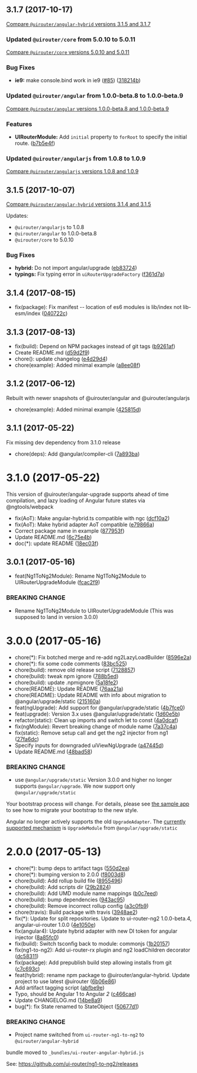 ## 3.1.7 (2017-10-17)
[Compare `@uirouter/angular-hybrid` versions 3.1.5 and 3.1.7](https://github.com/ui-router/angular-hybrid/compare/3.1.5...3.1.7)


### Updated `@uirouter/core` from 5.0.10 to 5.0.11
[Compare `@uirouter/core` versions 5.0.10 and 5.0.11](https://github.com/ui-router/core/compare/5.0.10...5.0.11)

### Bug Fixes

* **ie9:** make console.bind work in ie9 ([#85](https://github.com/ui-router/core/issues/85)) ([318214b](https://github.com/ui-router/core/commit/318214b))


### Updated `@uirouter/angular` from 1.0.0-beta.8 to 1.0.0-beta.9
[Compare `@uirouter/angular` versions 1.0.0-beta.8 and 1.0.0-beta.9](https://github.com/ui-router/ng2/compare/1.0.0-beta.8...1.0.0-beta.9)

### Features

* **UIRouterModule:** Add `initial` property to `forRoot` to specify the initial route. ([b7b5e4f](https://github.com/ui-router/ng2/commit/b7b5e4f))


### Updated `@uirouter/angularjs` from 1.0.8 to 1.0.9
[Compare `@uirouter/angularjs` versions 1.0.8 and 1.0.9](https://github.com/angular-ui/ui-router/compare/1.0.8...1.0.9)

## 3.1.5 (2017-10-07)
[Compare `@uirouter/angular-hybrid` versions 3.1.4 and 3.1.5](https://github.com/ui-router/angular-hybrid/compare/3.1.4...3.1.5)

Updates:

- `@uirouter/angularjs` to 1.0.8
- `@uirouter/angular` to 1.0.0-beta.8
- `@uirouter/core` to 5.0.10

### Bug Fixes

* **hybrid:** Do not import angular/upgrade ([eb83724](https://github.com/ui-router/angular-hybrid/commit/eb83724))
* **typings:** Fix typing error in `uiRouterUpgradeFactory` ([f361d7a](https://github.com/ui-router/angular-hybrid/commit/f361d7a))



<a name="3.1.4"></a>
## 3.1.4 (2017-08-15)

* fix(package): Fix manifest -- location of es6 modules is lib/index not lib-esm/index ([040722c](https://github.com/ui-router/angular-hybrid/commit/040722c))



<a name="3.1.3"></a>
## 3.1.3 (2017-08-13)

* fix(build): Depend on NPM packages instead of git tags ([b9261af](https://github.com/ui-router/angular-hybrid/commit/b9261af))
* Create README.md ([d59d2f9](https://github.com/ui-router/angular-hybrid/commit/d59d2f9))
* chore(): update changelog ([e4d29d4](https://github.com/ui-router/angular-hybrid/commit/e4d29d4))
* chore(example): Added minimal example ([a8ee08f](https://github.com/ui-router/angular-hybrid/commit/a8ee08f))



<a name="3.1.2"></a>
## 3.1.2 (2017-06-12)

Rebuilt with newer snapshots of @uirouter/angular and @uirouter/angularjs

* chore(example): Added minimal example ([425815d](https://github.com/ui-router/angular-hybrid/commit/425815d))


<a name="3.1.1"></a>
## 3.1.1 (2017-05-22)

Fix missing dev dependency from 3.1.0 release

* chore(deps): Add @angular/compiler-cli ([7a893ba](https://github.com/ui-router/angular-hybrid/commit/7a893ba))



<a name="3.1.0"></a>
# 3.1.0 (2017-05-22)

This version of @uirouter/angular-upgrade supports ahead of time compilation, and lazy loading
of Angular future states via @ngtools/webpack

* fix(AoT): Make angular-hybrid.ts compatible with ngc ([dcf10a2](https://github.com/ui-router/angular-hybrid/commit/dcf10a2))
* fix(AoT): Make hybrid adapter AoT compatible ([e79866a](https://github.com/ui-router/angular-hybrid/commit/e79866a))
* Correct package name in example ([877953f](https://github.com/ui-router/angular-hybrid/commit/877953f))
* Update README.md ([6c75e4b](https://github.com/ui-router/angular-hybrid/commit/6c75e4b))
* doc(*): update README ([18ec03f](https://github.com/ui-router/angular-hybrid/commit/18ec03f))



<a name="3.0.1"></a>
## 3.0.1 (2017-05-16)

* feat(Ng1ToNg2Module): Rename Ng1ToNg2Module to UIRouterUpgradeModule ([fcac2f9](https://github.com/ui-router/angular-hybrid/commit/fcac2f9))


### BREAKING CHANGE

* Rename Ng1ToNg2Module to UIRouterUpgradeModule
(This was supposed to land in version 3.0.0)


<a name="3.0.0"></a>
# 3.0.0 (2017-05-16)

* chore(*): Fix botched merge and re-add ng2LazyLoadBuilder ([8596e2a](https://github.com/ui-router/angular-hybrid/commit/8596e2a))
* chore(*): fix some code comments ([83bc525](https://github.com/ui-router/angular-hybrid/commit/83bc525))
* chore(build): remove old release script ([7128857](https://github.com/ui-router/angular-hybrid/commit/7128857))
* chore(build): tweak npm ignore ([788b5ed](https://github.com/ui-router/angular-hybrid/commit/788b5ed))
* chore(build): update .npmignore ([5a18fe2](https://github.com/ui-router/angular-hybrid/commit/5a18fe2))
* chore(README): Update README ([76aa21a](https://github.com/ui-router/angular-hybrid/commit/76aa21a))
* chore(README): Update README with info about migration to @angular/upgrade/static ([215160a](https://github.com/ui-router/angular-hybrid/commit/215160a))
* feat(ngUpgrade): Add support for @angular/upgrade/static ([4b7fce0](https://github.com/ui-router/angular-hybrid/commit/4b7fce0))
* feat(upgrade): Version 3.x uses @angular/upgrade/static ([1d60e5b](https://github.com/ui-router/angular-hybrid/commit/1d60e5b))
* refactor(static): Clean up imports and switch let to const ([4a0dcaf](https://github.com/ui-router/angular-hybrid/commit/4a0dcaf))
* fix(ngModule): Revert breaking change of module name ([7a37c4a](https://github.com/ui-router/angular-hybrid/commit/7a37c4a))
* fix(static): Remove setup call and get the ng2 injector from ng1 ([27fa6dc](https://github.com/ui-router/angular-hybrid/commit/27fa6dc))
* Specify inputs for downgraded uiViewNgUpgrade ([a47445d](https://github.com/ui-router/angular-hybrid/commit/a47445d))
* Update README.md ([48bad58](https://github.com/ui-router/angular-hybrid/commit/48bad58))


### BREAKING CHANGE

* use `@angular/upgrade/static`
Version 3.0.0 and higher no longer supports `@angular/upgrade`.
We now support only `@angular/upgrade/static`

Your bootstrap process will change.
For details, please see [the sample app](https://github.com/ui-router/sample-app-ng1-to-ng2/commit/2e5accf7799ff48cae048d18383e8dedadd99b41) to see how to migrate your bootstrap to the new style.

Angular no longer actively supports the old `UpgradeAdapter`.
The [currently supported mechanism](https://angular.io/docs/ts/latest/guide/upgrade.html) is `UpgradeModule` from `@angular/upgrade/static`


<a name="2.0.0"></a>
# 2.0.0 (2017-05-13)

* chore(*): bump deps to artifact tags ([550d2ea](https://github.com/ui-router/angular-hybrid/commit/550d2ea))
* chore(*): bumping version to 2.0.0 ([f8003d8](https://github.com/ui-router/angular-hybrid/commit/f8003d8))
* chore(build): Add rollup build file ([8955496](https://github.com/ui-router/angular-hybrid/commit/8955496))
* chore(build): Add scripts dir ([29b2824](https://github.com/ui-router/angular-hybrid/commit/29b2824))
* chore(build): Add UMD module name mappings ([b0c7eed](https://github.com/ui-router/angular-hybrid/commit/b0c7eed))
* chore(build): bump dependencies ([943ac95](https://github.com/ui-router/angular-hybrid/commit/943ac95))
* chore(build): Remove incorrect rollup config ([a3c0fb9](https://github.com/ui-router/angular-hybrid/commit/a3c0fb9))
* chore(travis): Build package with travis ([3948ae2](https://github.com/ui-router/angular-hybrid/commit/3948ae2))
* fix(*): Update for split repositories. Update to ui-router-ng2 1.0.0-beta.4, angular-ui-router 1.0.0 ([4e1050e](https://github.com/ui-router/angular-hybrid/commit/4e1050e))
* fix(angular4): Update hybrid adapter with new DI token for angular injector ([8a85fc0](https://github.com/ui-router/angular-hybrid/commit/8a85fc0))
* fix(build): Switch tsconfig back to module: commonjs ([1b20157](https://github.com/ui-router/angular-hybrid/commit/1b20157))
* fix(ng1-to-ng2): Add ui-router-rx plugin and ng2 loadChildren decorator ([dc58311](https://github.com/ui-router/angular-hybrid/commit/dc58311))
* fix(package): Add prepublish build step allowing installs from git ([c7c693c](https://github.com/ui-router/angular-hybrid/commit/c7c693c))
* feat(hybrid): rename npm package to @uirouter/angular-hybrid. Update project to use latest @uirouter ([6b06e86](https://github.com/ui-router/angular-hybrid/commit/6b06e86))
* Add artifact tagging script ([abfbe9e](https://github.com/ui-router/angular-hybrid/commit/abfbe9e))
* Typo, should be Angular 1 to Angular *2* ([c466cae](https://github.com/ui-router/angular-hybrid/commit/c466cae))
* Update CHANGELOG.md ([14be8a9](https://github.com/ui-router/angular-hybrid/commit/14be8a9))
* bug(*): fix State renamed to StateObject ([50677d1](https://github.com/ui-router/angular-hybrid/commit/50677d1))


### BREAKING CHANGE

* Project name switched from `ui-router-ng1-to-ng2` to `@uirouter/angular-hybrid`

bundle moved to `_bundles/ui-router-angular-hybrid.js`


See: https://github.com/ui-router/ng1-to-ng2/releases
